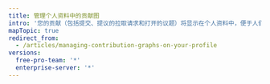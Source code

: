 ```yaml
---
title: 管理个人资料中的贡献图
intro: '您的贡献（包括提交、提议的拉取请求和打开的议题）将显示在个人资料中，便于人们轻松看到您所做的工作。'
mapTopic: true
redirect_from:
  - /articles/managing-contribution-graphs-on-your-profile
versions:
  free-pro-team: '*'
  enterprise-server: '*'
---
```


